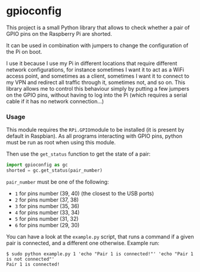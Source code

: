 # gpioconfig

This project is a small Python library that allows to check whether a pair of GPIO pins
on the Raspberry Pi are shorted.

It can be used in combination with jumpers to change the configuration of the Pi on boot.

I use it because I use my Pi in different locations that require different network
configurations, for instance sometimes I want it to act as a WiFi access point, and
sometimes as a client, sometimes I want it to connect to my VPN and redirect all traffic
through it, sometimes not, and so on. This library allows me to control this behaviour
simply by putting a few jumpers on the GPIO pins, without having to log into the Pi
(which requires a serial cable if it has no network connection...)

### Usage

This module requires the `RPi.GPIO`module to be installed (it is present by default in
Raspbian). As all programs interacting with GPIO pins, python must be run as root when
using this module.

Then use the `get_status` function to get the state of a pair:
```python
import gpioconfig as gc
shorted = gc.get_status(pair_number)
```

`pair_number` must be one of the following:
+ `1` for pins number (39, 40) (the closest to the USB ports)
+ `2` for pins number (37, 38)
+ `3` for pins number (35, 36)
+ `4` for pins number (33, 34)
+ `5` for pins number (31, 32)
+ `6` for pins number (29, 30)

You can have a look at the `example.py` script, that runs a command if a given pair is
connected, and a different one otherwise. Example run:
```shell
$ sudo python example.py 1 'echo "Pair 1 is connected!"' 'echo "Pair 1 is not connected"'
Pair 1 is connected!
```

